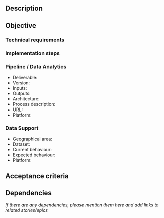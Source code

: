 ## Description

## Objective

### Technical requirements

### Implementation steps

### Pipeline / Data Analytics

- Deliverable:
- Version:
- Inputs:
- Outputs:
- Architecture:
- Process description:
- URL:
- Platform:

### Data Support

- Geographical area:
- Dataset:
- Current behaviour:
- Expected behaviour:
- Platform:

## Acceptance criteria

## Dependencies

_If there are any dependencies, please mention them here and add links to related stories/epics_

